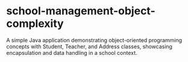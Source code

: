 # school-management-object-complexity
A simple Java application demonstrating object-oriented programming concepts with Student, Teacher, and Address classes, showcasing encapsulation and data handling in a school context.
